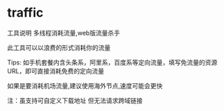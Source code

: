 # traffic
工具说明
多线程消耗流量,web版流量杀手

此工具可以以浪费的形式消耗你的流量

Tips: 如手机套餐内含头条系，阿里系，百度系等定向流量，填写免流量的资源URL，即可直接消耗免费的定向流量

如果是要消耗机场流量,建议使用海外节点,速度可能会更快

注：虽支持可自定义下载地址 但无法请求跨域链接
